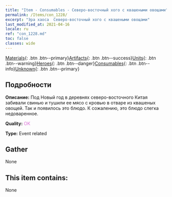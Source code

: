 ```yaml
---
title: "Item - Consumables - Северо-восточный хого с квашеными овощами"
permalink: /Items/con_1228/
excerpt: "Эра хаоса  Северо-восточный хого с квашеными овощами"
last_modified_at: 2021-04-16
locale: ru
ref: "con_1228.md"
toc: false
classes: wide
---
```

 [Materials](/ru/Items/){: .btn .btn--primary}[Artifacts](/ru/Items/Artifacts/){: .btn .btn--success}[Units](/ru/Items/Units/){: .btn .btn--warning}[Heroes](/ru/Items/Heroes/){: .btn .btn--danger}[Consumables](/ru/Items/Consumables/){: .btn .btn--info}[Unknown](/ru/Items/Unknown/){: .btn .btn--primary}

## Подробности
 **Описание:** Под Новый год в деревнях северо-восточного Китая забивали свинью и тушили ее мясо с кровью в отваре из квашеных овощей. Так и появилось это блюдо. К сожалению, это блюдо слегка недоваренное.

 **Quality:** <span style="color: #DA70D6">OK</span>

 **Type:** Event related

## Gather

  None

## This item contains:

  None

